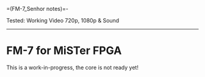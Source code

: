=(FM-7_Senhor notes)=-

Tested: Working Video 720p, 1080p & Sound

___
# FM-7 for MiSTer FPGA

This is a work-in-progress, the core is not ready yet!
